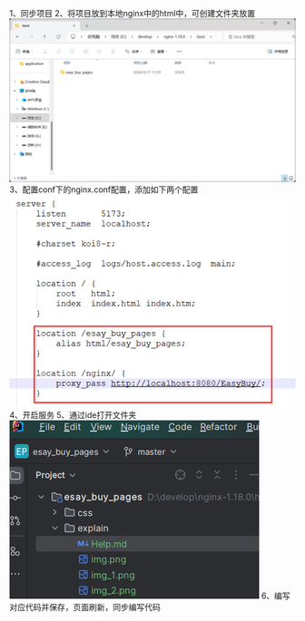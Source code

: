 1、同步项目
2、将项目放到本地nginx中的html中，可创建文件夹放置
![img.png](img.png)
3、配置conf下的nginx.conf配置，添加如下两个配置
![img_2.png](img_2.png)
4、开启服务
5、通过ide打开文件夹
![img_3.png](img_3.png)
6、编写对应代码并保存，页面刷新，同步编写代码
